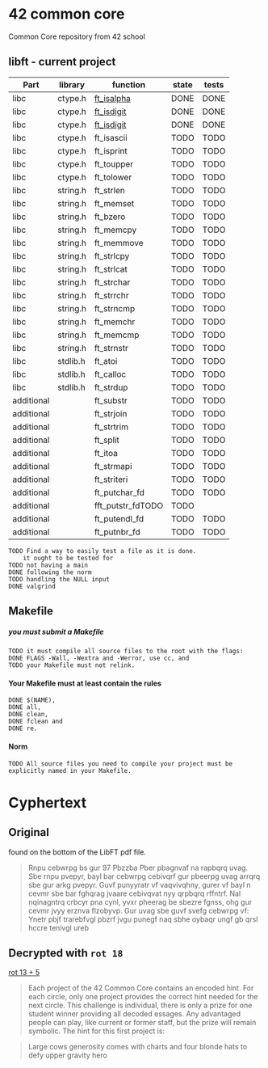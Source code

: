 # 42 common core
Common Core repository from 42 school

## libft - current project

|Part |library | function | state | tests|
|-----|-------|----------|-------|------ |
|libc|ctype.h |[ft_isalpha](https://github.com/d-branco/common-core/blob/main/libft/ft_isalpha.c)|DONE|DONE|
|libc|ctype.h |[ft_isdigit](https://github.com/d-branco/common-core/blob/main/libft/ft_isdigit.c)|DONE|DONE|
|libc|ctype.h |[ft_isdigit](https://github.com/d-branco/common-core/blob/main/libft/ft_isdigit.c)|DONE|DONE|
|libc|ctype.h |ft_isascii|TODO|TODO|
|libc|ctype.h |ft_isprint|TODO|TODO|
|libc|ctype.h |ft_toupper|TODO|TODO|
|libc|ctype.h |ft_tolower|TODO|TODO|
|libc|string.h |ft_strlen|TODO|TODO|
|libc|string.h |ft_memset|TODO|TODO|
|libc|string.h |ft_bzero|TODO|TODO|
|libc|string.h |ft_memcpy|TODO|TODO|
|libc|string.h |ft_memmove|TODO|TODO|
|libc|string.h |ft_strlcpy|TODO|TODO|
|libc|string.h |ft_strlcat|TODO|TODO|
|libc|string.h |ft_strchar|TODO|TODO|
|libc|string.h |ft_strrchr|TODO|TODO|
|libc|string.h |ft_strncmp|TODO|TODO|
|libc|string.h |ft_memchr|TODO|TODO|
|libc|string.h |ft_memcmp|TODO|TODO|
|libc|string.h |ft_strnstr|TODO|TODO|
|libc|stdlib.h |ft_atoi|TODO|TODO|
|libc|stdlib.h |ft_calloc|TODO|TODO|
|libc|stdlib.h |ft_strdup|TODO|TODO|
|additional||ft_substr|TODO|TODO|
|additional||ft_strjoin|TODO|TODO|
|additional||ft_strtrim|TODO|TODO|
|additional||ft_split|TODO|TODO|
|additional||ft_itoa|TODO|TODO|
|additional||ft_strmapi|TODO|TODO|
|additional||ft_striteri|TODO|TODO|
|additional||ft_putchar_fd|TODO|TODO|
|additional||fft_putstr_fdTODO|TODO|
|additional||ft_putendl_fd|TODO|TODO|
|additional||ft_putnbr_fd|TODO|TODO|






	TODO Find a way to easily test a file as it is done.
		it ought to be tested for 
	TODO not having a main
	DONE following the norm
	TODO handling the NULL input
	DONE valgrind

## Makefile

##### you must submit a Makefile
	TODO it must compile all source files to the root with the flags:
	DONE FLAGS -Wall, -Wextra and -Werror, use cc, and
	TODO your Makefile must not relink.

#### Your Makefile must at least contain the rules
	DONE $(NAME),
	DONE all,
	DONE clean,
	DONE fclean and
	DONE re.

#### Norm
	TODO All source files you need to compile your project must be explicitly named in your Makefile.


# Cyphertext

## Original
found on the bottom of the LibFT pdf file.
>Rnpu cebwrpg bs gur 97 Pbzzba Pber pbagnvaf na rapbqrq uvag. Sbe rnpu pvepyr, bayl bar cebwrpg cebivqrf gur pbeerpg uvag arrqrq sbe gur arkg pvepyr. Guvf punyyratr vf vaqvivqhny, gurer vf bayl n cevmr sbe bar fghqrag jvaare cebivqvat nyy qrpbqrq rffntrf. Nal nqinagntrq crbcyr pna cynl, yvxr pheerag be sbezre fgnss, ohg gur cevmr jvyy erznva flzobyvp. Gur uvag sbe guvf svefg cebwrpg vf:
Ynetr pbjf trarebfvgl pbzrf jvgu punegf naq sbhe oybaqr ungf gb qrsl hccre tenivgl ureb

## Decrypted with `rot 18`

[rot 13 + 5](https://en.wikipedia.org/wiki/ROT13)

>Each project of the 42 Common Core contains an encoded hint. For each circle, only one project provides the correct hint needed for the next circle. This challenge is individual, there is only a prize for one student winner providing all decoded essages. Any advantaged people can play, like current or former staff, but the prize will remain symbolic. The hint for this first project is:

>Large cows generosity comes with charts and four blonde hats to defy upper gravity hero

